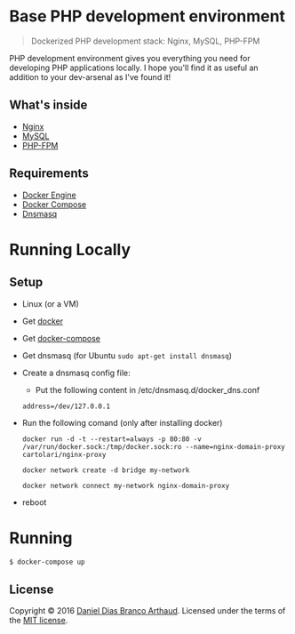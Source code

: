 # Base PHP development environment

> Dockerized PHP development stack: Nginx, MySQL, PHP-FPM

PHP development environment gives you everything you need for developing PHP applications locally. I hope you'll find it as useful an addition to your dev-arsenal as I've found it!

## What's inside

* [Nginx](http://nginx.org/)
* [MySQL](http://www.mysql.com/)
* [PHP-FPM](http://php-fpm.org/)

## Requirements

* [Docker Engine](https://docs.docker.com/installation/)
* [Docker Compose](https://docs.docker.com/compose/)
* [Dnsmasq](https://help.ubuntu.com/community/Dnsmasq)

# Running Locally

## Setup
- Linux (or a VM)
- Get [docker](https://docker.com)
- Get [docker-compose](https://github.com/docker/compose)
- Get dnsmasq (for Ubuntu ```sudo apt-get install dnsmasq```)
- Create a dnsmasq config file:
  - Put the following content in /etc/dnsmasq.d/docker_dns.conf
  ```
  address=/dev/127.0.0.1
  ```
- Run the following comand (only after installing docker)

  ```
  docker run -d -t --restart=always -p 80:80 -v /var/run/docker.sock:/tmp/docker.sock:ro --name=nginx-domain-proxy cartolari/nginx-proxy
  ```

  ```
  docker network create -d bridge my-network
  ```

  ```
  docker network connect my-network nginx-domain-proxy
  ```

- reboot

# Running

```sh
$ docker-compose up
```

## License

Copyright &copy; 2016 [Daniel Dias Branco Arthaud](http://github.com/darthaud). Licensed under the terms of the [MIT license](LICENSE.md).
